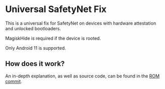 # Universal SafetyNet Fix

This is a universal fix for SafetyNet on devices with hardware attestation and unlocked bootloaders.

MagiskHide is required if the device is rooted.

Only Android 11 is supported.

## How does it work?

An in-depth explanation, as well as source code, can be found in the [ROM commit](15633a3d29bf727b83083f2c49d906c16527d389).
